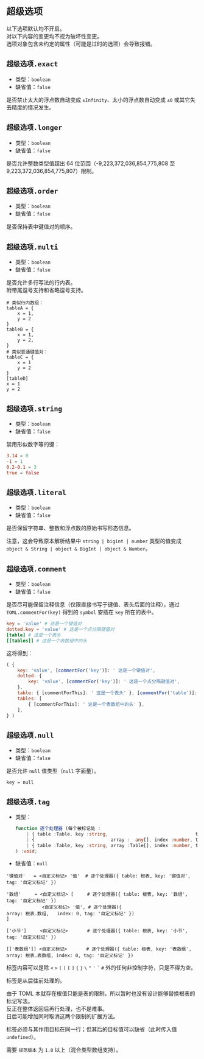 ﻿
`超级选项`
==========

以下选项默认均不开启。  
对以下内容的变更均不视为破坏性变更。  
选项对象包含未约定的属性（可能是过时的选项）会导致报错。  

`超级选项.exact`
----------------

*   类型：`boolean`
*   缺省值：`false`

是否禁止太大的浮点数自动变成 `±Infinity`、太小的浮点数自动变成 `±0` 或其它失去精度的情况发生。  

`超级选项.longer`
-----------------

*   类型：`boolean`
*   缺省值：`false`

是否允许整数类型值超出 64 位范围（-9,223,372,036,854,775,808 至 9,223,372,036,854,775,807）限制。  

`超级选项.order`
----------------

*   类型：`boolean`
*   缺省值：`false`

是否保持表中键值对的顺序。  

`超级选项.multi`
----------------

*   类型：`boolean`
*   缺省值：`false`

是否允许多行写法的行内表。  
附带尾逗号支持和省略逗号支持。  

```
# 类似行内数组：
tableA = {
    x = 1,
    y = 2
}
tableB = {
    x = 1,
    y = 2,
}
# 类似普通键值对：
tableC = {
    x = 1
    y = 2
}
[tableD]
x = 1
y = 2
```

`超级选项.string`
------------------

*   类型：`boolean`
*   缺省值：`false`

禁用形似数字等的键：  

```toml
3.14 = 0
-1 = 1
0.2-0.1 = 3
true = false
```

`超级选项.literal`
------------------

*   类型：`boolean`
*   缺省值：`false`

是否保留字符串、整数和浮点数的原始书写形态信息。  

注意，这会导致原本解析结果中 `string | bigint | number` 类型的值变成 `object & String | object & BigInt | object & Number`。  

`超级选项.comment`
------------------

*   类型：`boolean`
*   缺省值：`false`

是否尽可能保留注释信息（仅限直接书写于键值、表头后面的注释），通过 `TOML.commentFor(key)` 得到的 `symbol` 安插在 `key` 所在的表中。  

```toml
key = 'value' # 这是一个键值对
dotted.key = 'value' # 这是一个点分隔键值对
[table] # 这是一个表头
[[tables]] # 这是一个表数组中的头
```

这将得到：  

```javascript
( {
    key: 'value', [commentFor('key')]: ' 这是一个键值对',
    dotted: {
        key: 'value', [commentFor('key')]: ' 这是一个点分隔键值对',
    },
    table: { [commentForThis]: ' 这是一个表头' }, [commentFor('table')]: ' 这是一个表头',
    tables: [
        { [commentForThis]: ' 这是一个表数组中的头' },
    ],
} )
```

`超级选项.null`
---------------

*   类型：`boolean`
*   缺省值：`false`

是否允许 `null` 值类型（`null` 字面量）。  

```
key = null
```

`超级选项.tag`
--------------

*   类型：
    ```typescript
    function 逐个处理器 (每个被标记处 :
        | { table :Table, key :string,                                tag :string }
        | {                            array :  any[], index :number, tag :string }
        | { table :Table, key :string, array :Table[], index :number, tag :string }
    ) :void;
    ```
*   缺省值：`null`

```
'键值对'   = <自定义标记> '值'  # 逐个处理器({ table: 根表, key: '键值对',                               tag: '自定义标记' })

'数组'     = <自定义标记> [     # 逐个处理器({ table: 根表, key: '数组',                                 tag: '自定义标记' })
             <自定义标记> '值', # 逐个处理器({                             array: 根表.数组,   index: 0, tag: '自定义标记' })
]

['小节']     <自定义标记>       # 逐个处理器({ table: 根表, key: '小节',                                 tag: '自定义标记' })

[['表数组']] <自定义标记>       # 逐个处理器({ table: 根表, key: '表数组', array: 根表.表数组, index: 0, tag: '自定义标记' })
```

标签内容可以是除 `<` `>` `(` `)` `[` `]` `{` `}` <code>&#92;</code> `"` `'` <code>&#96;</code> `#` 外的任何非控制字符，只是不得为空。  

标签是从后往前处理的。  

由于 TOML 本就存在根值只能是表的限制，所以暂时也没有设计能够替换根表的标记写法。  
反正在整体返回后再行处理，也不是难事。  
日后可能增加同时取消这两个限制的扩展方法。  

标签必须与其作用目标在同一行；但其后的目标值可以缺省（此时传入值 `undefined`）。  

需要 `规范版本` 为 `1.0` 以上（混合类型数组支持）。  
